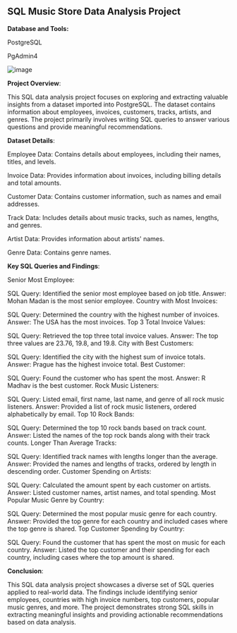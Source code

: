 ## SQL Music Store Data Analysis Project

**Database and Tools:**

PostgreSQL

PgAdmin4

![image](https://user-images.githubusercontent.com/125559410/224089796-143b9237-5578-418f-964f-fd09ead7dbcb.png)

**Project Overview**:

This SQL data analysis project focuses on exploring and extracting valuable insights from a dataset imported into PostgreSQL. The dataset contains information about employees, invoices, customers, tracks, artists, and genres. The project primarily involves writing SQL queries to answer various questions and provide meaningful recommendations.

**Dataset Details**:

Employee Data: Contains details about employees, including their names, titles, and levels.

Invoice Data: Provides information about invoices, including billing details and total amounts.

Customer Data: Contains customer information, such as names and email addresses.

Track Data: Includes details about music tracks, such as names, lengths, and genres.

Artist Data: Provides information about artists' names.

Genre Data: Contains genre names.

**Key SQL Queries and Findings**:

Senior Most Employee:

SQL Query: Identified the senior most employee based on job title.
Answer: Mohan Madan is the most senior employee.
Country with Most Invoices:

SQL Query: Determined the country with the highest number of invoices.
Answer: The USA has the most invoices.
Top 3 Total Invoice Values:

SQL Query: Retrieved the top three total invoice values.
Answer: The top three values are 23.76, 19.8, and 19.8.
City with Best Customers:

SQL Query: Identified the city with the highest sum of invoice totals.
Answer: Prague has the highest invoice total.
Best Customer:

SQL Query: Found the customer who has spent the most.
Answer: R Madhav is the best customer.
Rock Music Listeners:

SQL Query: Listed email, first name, last name, and genre of all rock music listeners.
Answer: Provided a list of rock music listeners, ordered alphabetically by email.
Top 10 Rock Bands:

SQL Query: Determined the top 10 rock bands based on track count.
Answer: Listed the names of the top rock bands along with their track counts.
Longer Than Average Tracks:

SQL Query: Identified track names with lengths longer than the average.
Answer: Provided the names and lengths of tracks, ordered by length in descending order.
Customer Spending on Artists:

SQL Query: Calculated the amount spent by each customer on artists.
Answer: Listed customer names, artist names, and total spending.
Most Popular Music Genre by Country:

SQL Query: Determined the most popular music genre for each country.
Answer: Provided the top genre for each country and included cases where the top genre is shared.
Top Customer Spending by Country:

SQL Query: Found the customer that has spent the most on music for each country.
Answer: Listed the top customer and their spending for each country, including cases where the top amount is shared.

**Conclusion**:

This SQL data analysis project showcases a diverse set of SQL queries applied to real-world data. The findings include identifying senior employees, countries with high invoice numbers, top customers, popular music genres, and more. The project demonstrates strong SQL skills in extracting meaningful insights and providing actionable recommendations based on data analysis.
